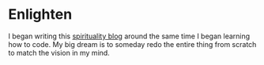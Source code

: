 # Enlighten
I began writing this [spirituality blog](toenlighten.com) around the same time I began learning how to code. My big dream is to someday redo the entire thing from scratch to match the vision in my mind.
